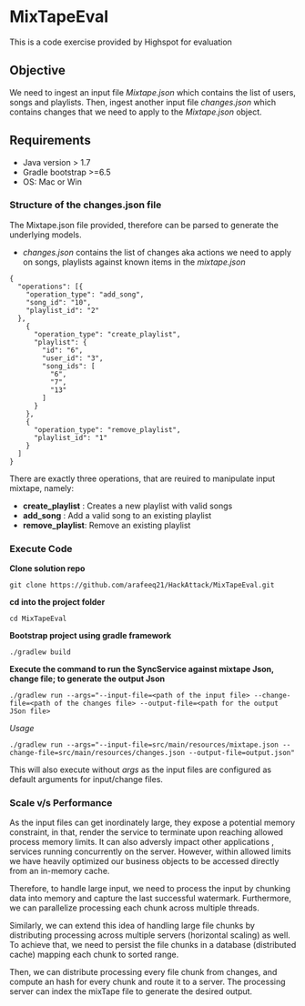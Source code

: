 # MixTapeEval
This is a code exercise provided by Highspot for evaluation

## Objective
We need to ingest an input file *Mixtape.json* which contains the list of users, songs and playlists. Then, ingest another input file *changes.json* which contains changes that we need to apply to the *Mixtape.json* object.

## Requirements
* Java version > 1.7
* Gradle bootstrap >=6.5
* OS: Mac or Win

### Structure of the changes.json file
The Mixtape.json file provided, therefore can be parsed to generate the underlying models.

* *changes.json* contains the list of changes aka actions we need to apply 
on songs, playlists against known items in the *mixtape.json*
```
{
  "operations": [{
    "operation_type": "add_song",
    "song_id": "10",
    "playlist_id": "2"
  },
    {
      "operation_type": "create_playlist",
      "playlist": {
        "id": "6",
        "user_id": "3",
        "song_ids": [
          "6",
          "7",
          "13"
        ]
      }
    },
    {
      "operation_type": "remove_playlist",
      "playlist_id": "1"
    }
  ]
}
```
There are exactly three operations, that are reuired to manipulate input mixtape, namely:
* **create_playlist** : Creates a new playlist with valid songs
* **add_song** : Add a valid song to an existing playlist
* **remove_playlist**: Remove an existing playlist 

### Execute Code
**Clone solution repo**

```
git clone https://github.com/arafeeq21/HackAttack/MixTapeEval.git
```
**cd into the project folder**
```
cd MixTapeEval
```
**Bootstrap project using gradle framework**
```
./gradlew build
```
**Execute the command to run the SyncService against mixtape Json, change file; to generate the output Json**
```
./gradlew run --args="--input-file=<path of the input file> --change-file=<path of the changes file> --output-file=<path for the output JSon file>
```
*Usage*
```
./gradlew run --args="--input-file=src/main/resources/mixtape.json --change-file=src/main/resources/changes.json --output-file=output.json"
```
This will also execute without *args* as the input files are configured as default arguments for input/change files.

### Scale v/s Performance 
As the input files can get inordinately large, they expose a potential memory constraint, in that, render the service to terminate upon reaching allowed process memory limits. It can also adversly impact other applications , services running concurrently on the server. However, within allowed limits we have heavily optimized our business objects to be accessed directly from an in-memory cache.

Therefore, to handle large input, we need to process the input by chunking data into memory and capture the last successful watermark. Furthermore, we can parallelize processing each chunk across multiple threads. 

Similarly, we can extend this idea of handling large file chunks by distributing processing across multiple servers (horizontal scaling) as well. To achieve that, we need to persist the file chunks in a database (distributed cache) mapping each chunk to sorted range. 

Then, we can distribute processing every file chunk from changes, and compute an hash for every chunk and route it to a server. The processing server can index the mixTape file to generate the desired output.
 





